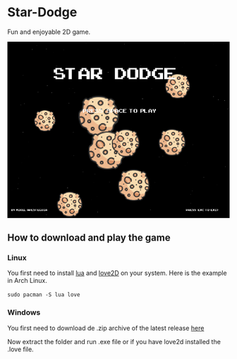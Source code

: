 # Star-Dodge

Fun and enjoyable 2D game.

![Screenshot](/img/sceenshot1.png)

## How to download and play the game

### Linux

You first need to install [lua](https://lua.org) and [love2D](https://love2d.org) on your system. Here is the example in Arch Linux.

`sudo pacman -S lua love`

### Windows

You first need to download de .zip archive of the latest release [here](https://github.com/apesteguia/Star-Dodge/releases)

Now extract the folder and run .exe file or if you have love2d installed the .love file.
